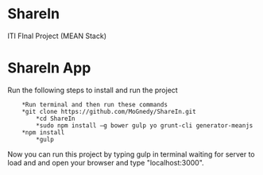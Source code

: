 # ShareIn
ITI FInal Project (MEAN Stack)

# ShareIn App

Run the following steps to install and run the project

	    *Run terminal and then run these commands
	    *git clone https://github.com/MoGnedy/ShareIn.git
            *cd ShareIn
            *sudo npm install –g bower gulp yo grunt-cli generator-meanjs
	    *npm install
            *gulp

Now you can run this project by typing gulp in terminal waiting for server to load and and open your browser and type "localhost:3000".


